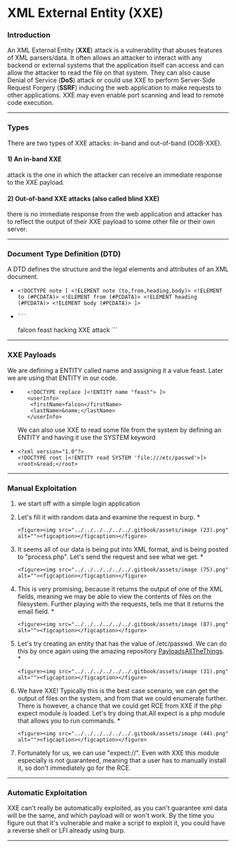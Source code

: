 # XML External Entity (XXE)

### Introduction

An XML External Entity (**XXE**) attack is a vulnerability that abuses features of XML parsers/data. It often allows an attacker to interact with any backend or external systems that the application itself can access and can allow the attacker to read the file on that system. They can also cause Denial of Service (**DoS**) attack or could use XXE to perform Server-Side Request Forgery (**SSRF**) inducing the web application to make requests to other applications. XXE may even enable port scanning and lead to remote code execution.

***

### Types

There are two types of XXE attacks: in-band and out-of-band (OOB-XXE).

#### 1) An in-band XXE

attack is the one in which the attacker can receive an immediate response to the XXE payload.

#### 2) Out-of-band XXE attacks (also called blind XXE)

there is no immediate response from the web application and attacker has to reflect the output of their XXE payload to some other file or their own server.

***

### **Document Type Definition (DTD)**

A DTD defines the structure and the legal elements and attributes of an XML document.

* `<!DOCTYPE note [ <!ELEMENT note (to,from,heading,body)> <!ELEMENT to (#PCDATA)> <!ELEMENT from (#PCDATA)> <!ELEMENT heading (#PCDATA)> <!ELEMENT body (#PCDATA)> ]>`
*   ````
    ```
    ````

    falcon feast hacking XXE attack \`\`\`

***

### XXE Payloads

We are defining a ENTITY called name and assigning it a value feast. Later we are using that ENTITY in our code.

*   ```
       <!DOCTYPE replace [<!ENTITY name "feast"> ]>
       <userInfo>
    	<firstName>falcon</firstName>
    	<lastName>&name;</lastName>
       </userInfo>
    ```

    We can also use XXE to read some file from the system by defining an ENTITY and having it use the SYSTEM keyword
* ```
  <?xml version="1.0"?>
  <!DOCTYPE root [<!ENTITY read SYSTEM 'file:///etc/passwd'>]>
  <root>&read;</root>
  ```

***

### Manual Exploitation

1. we start off with a simple login application
2. Let's fill it with random data and examine the request in burp.
   *

       <figure><img src="../../../../../../.gitbook/assets/image (23).png" alt=""><figcaption></figcaption></figure>
3. It seems all of our data is being put into XML format, and is being posted to "process.php". Let's send the request and see what we get.
   *

       <figure><img src="../../../../../../.gitbook/assets/image (75).png" alt=""><figcaption></figcaption></figure>
4. This is very promising, because it returns the output of one of the XML fields, meaning we may be able to view the contents of files on the filesystem. Further playing with the requests, tells me that it returns the email field.
   *

       <figure><img src="../../../../../../.gitbook/assets/image (87).png" alt=""><figcaption></figcaption></figure>
5. Let's try creating an entity that has the value of /etc/passwd. We can do this by once again using the amazing repository [PayloadsAllTheThings](https://github.com/swisskyrepo/PayloadsAllTheThings/tree/master/XXE%20Injection#classic-xxe).
   *

       <figure><img src="../../../../../../.gitbook/assets/image (31).png" alt=""><figcaption></figcaption></figure>
6. We have XXE! Typically this is the best case scenario, we can get the output of files on the system, and from that we could enumerate further. There is however, a chance that we could get RCE from XXE if the php expect module is loaded. Let's try doing that.All expect is a php module that allows you to run commands.
   *

       <figure><img src="../../../../../../.gitbook/assets/image (44).png" alt=""><figcaption></figcaption></figure>
7. Fortunately for us, we can use "expect://". Even with XXE this module especially is not guaranteed, meaning that a user has to manually install it, so don't immediately go for the RCE.

***

### Automatic Exploitation

XXE can't really be automatically exploited, as you can't guarantee xml data will be the same, and which payload will or won't work. By the time you figure out that it's vulnerable and make a script to exploit it, you could have a reverse shell or LFI already using burp.

***
